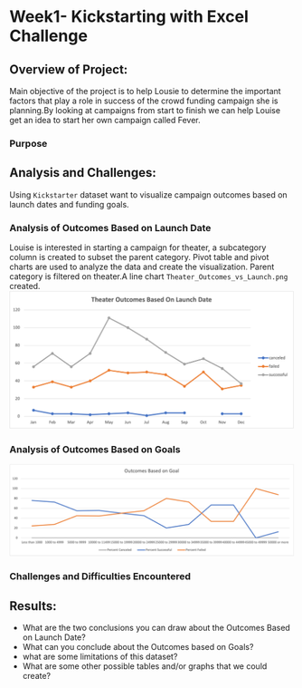 # Week1- Kickstarting with Excel Challenge

## Overview of Project:
Main objective of the project is to help Lousie to determine the important factors that play a role in success of the crowd funding campaign she is planning.By looking at campaigns from start to finish we can help Louise get an idea to start her own campaign called Fever. 

### Purpose


## Analysis and Challenges:
Using `Kickstarter` dataset want to visualize campaign outcomes based on launch dates and funding goals.

### Analysis of Outcomes Based on Launch Date

Louise is interested in starting a campaign for theater, a subcategory column is created to subset the parent category. Pivot table and pivot charts are used to analyze the data and create the visualization. Parent category is filtered on theater.A line chart `Theater_Outcomes_vs_Launch.png` created.
![Theater_Outcomes_vs_Launch.png](https://github.com/klkanchi/week1Challenge/blob/main/Theater_Outcomes_vs_Launch.png)


### Analysis of Outcomes Based on Goals

![Outcomes_vs_Goals.png](https://github.com/klkanchi/week1Challenge/blob/main/Outcomes_vs_Goals.png)

### Challenges and Difficulties Encountered

## Results:

- What are the two conclusions you can draw about the Outcomes Based on Launch Date?
- What can you conclude about the Outcomes based on Goals?
- what are some limitations of this dataset?
- What are some other possible tables and/or graphs that we could create?


